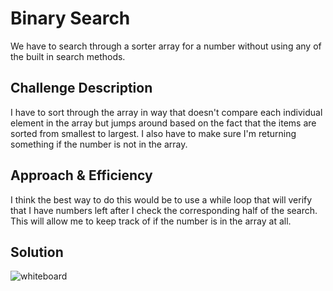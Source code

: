 # Binary Search
We have to search through a sorter array for a number without using any of the built in search methods. 

## Challenge Description
I have to sort through the array in way that doesn't compare each individual element in the array but jumps around based on the fact that the items are sorted from smallest to largest. I also have to make sure I'm returning something if the number is not in the array.

## Approach & Efficiency
I think the best way to do this would be to use a while loop that will verify that I have numbers left after I check the corresponding half of the search. This will allow me to keep track of if the number is in the array at all.

## Solution
![whiteboard](assets/whiteboard.jpg)